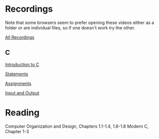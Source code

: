 # Recordings

Note that some browsers seem to prefer opening these videos either as a folder 
or are individual files, so if one doesn't work try the other.

[All Recordings](https://sid.erda.dk/sharelink/DNlPESuIMY)

## C

[Introduction to C](https://sid.erda.dk/share_redirect/bkvgygwwrt)

[Statements](https://sid.erda.dk/share_redirect/HYmZEWVQQQ)

[Assignments](https://sid.erda.dk/share_redirect/BCbI4vUwuY)

[Input and Output](https://sid.erda.dk/share_redirect/cAHn0Fz11O)

# Reading

Computer Organization and Design, Chapters 1.1-1.4, 1.6-1.8
Modern C, Chapter 1-3